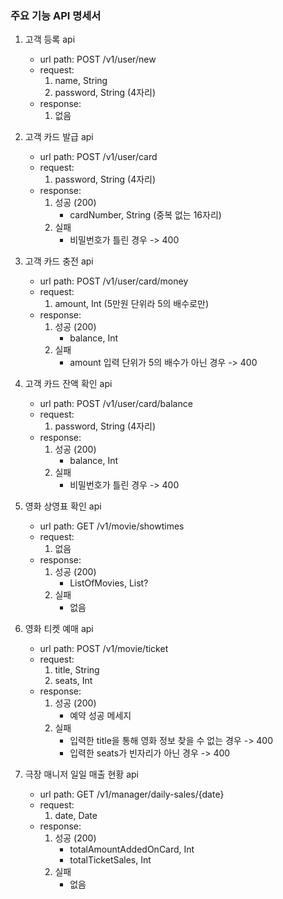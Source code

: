 ### 주요 기능 API 명세서



1. 고객 등록 api
    - url path: POST /v1/user/new
    - request:
        1. name, String
        2. password, String (4자리)
    - response:
        1. 없음


2. 고객 카드 발급 api
    - url path: POST /v1/user/card
    - request:
        1. password, String (4자리)
    - response:
        1. 성공 (200)
            - cardNumber, String (중복 없는 16자리)
        2. 실패
            - 비밀번호가 틀린 경우 -> 400


3. 고객 카드 충전 api
    - url path: POST /v1/user/card/money
    - request:
        1. amount, Int (5만원 단위라 5의 배수로만)
    - response:
        1. 성공 (200)
            - balance, Int
        2. 실패
            - amount 입력 단위가 5의 배수가 아닌 경우 -> 400



4. 고객 카드 잔액 확인 api
    - url path: POST /v1/user/card/balance
    - request:
        1. password, String (4자리)
    - response:
        1. 성공 (200)
            - balance, Int
        2. 실패
            - 비밀번호가 틀린 경우 -> 400



5. 영화 상영표 확인 api
    - url path: GET /v1/movie/showtimes
    - request:
        1. 없음
    - response:
        1. 성공 (200)
            - ListOfMovies, List<Movie>?
        2. 실패
            - 없음


6. 영화 티켓 예매 api
    - url path: POST /v1/movie/ticket
    - request:
        1. title, String
        2. seats, Int
    - response:
        1. 성공 (200)
            - 예약 성공 메세지
        2. 실패
            - 입력한 title을 통해 영화 정보 찾을 수 없는 경우 -> 400
            - 입력한 seats가 빈자리가 아닌 경우 -> 400


7. 극장 매니저 일일 매출 현황 api
    - url path: GET /v1/manager/daily-sales/{date}
    - request:
        1. date, Date
    - response:
        1. 성공 (200)
            - totalAmountAddedOnCard, Int
            - totalTicketSales, Int
        2. 실패
            - 없음


    
